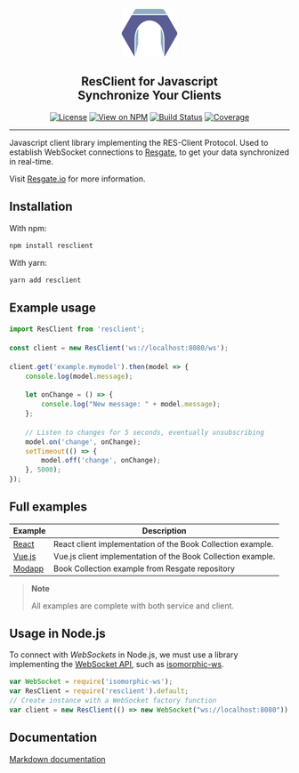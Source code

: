 <p align="center"><a href="https://resgate.io" target="_blank" rel="noopener noreferrer"><img width="100" src="docs/img/resgate-logo.png" alt="Resgate logo"></a></p>


<h2 align="center"><b>ResClient for Javascript</b><br/>Synchronize Your Clients</h2>
</p>

<p align="center">
<a href="http://opensource.org/licenses/MIT"><img src="https://img.shields.io/badge/license-MIT-blue.svg" alt="License"></a>
<a href="https://www.npmjs.org/package/resclient"><img src="http://img.shields.io/npm/v/resclient.svg" alt="View on NPM"></a>
<a href="https://travis-ci.com/resgateio/resclient"><img src="https://travis-ci.com/resgateio/resclient.svg?branch=master" alt="Build Status"></a>
<a href="https://coveralls.io/github/resgateio/resclient?branch=master"><img src="https://coveralls.io/repos/github/resgateio/resclient/badge.svg?branch=master" alt="Coverage"></a>
</p>

---

Javascript client library implementing the RES-Client Protocol. Used to establish WebSocket connections to [Resgate](https://resgate.io), to get your data synchronized in real-time.

Visit [Resgate.io](https://resgate.io) for more information.

## Installation

With npm:
```sh
npm install resclient
```

With yarn:
```sh
yarn add resclient
```

## Example usage

```javascript
import ResClient from 'resclient';

const client = new ResClient('ws://localhost:8080/ws');

client.get('example.mymodel').then(model => {
    console.log(model.message);

    let onChange = () => {
        console.log("New message: " + model.message);
    };

    // Listen to changes for 5 seconds, eventually unsubscribing
    model.on('change', onChange);
    setTimeout(() => {
        model.off('change', onChange);
    }, 5000);
});
```

## Full examples

| Example | Description
| --- | ---
| [React](examples/book-collection-react/) | React client implementation of the Book Collection example.
| [Vue.js](examples/book-collection-vuejs/) | Vue.js client implementation of the Book Collection example.
| [Modapp](https://github.com/resgateio/resgate/tree/master/examples/book-collection) | Book Collection example from Resgate repository

> **Note**
>
> All examples are complete with both service and client.

## Usage in Node.js

To connect with *WebSockets* in Node.js, we must use a library implementing the [WebSocket API](https://developer.mozilla.org/en-US/docs/Web/API/WebSocket), such as [isomorphic-ws](https://www.npmjs.com/package/isomorphic-ws).

```javascript
var WebSocket = require('isomorphic-ws');
var ResClient = require('resclient').default;
// Create instance with a WebSocket factory function
var client = new ResClient(() => new WebSocket("ws://localhost:8080"));
```

## Documentation

[Markdown documentation](docs/docs.md)
